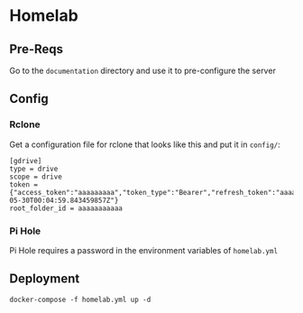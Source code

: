 # Homelab

## Pre-Reqs

Go to the `documentation` directory and use it to pre-configure the server

## Config

### Rclone

Get a configuration file for rclone that looks like this and put it in `config/`:
```
[gdrive]
type = drive
scope = drive
token = {"access_token":"aaaaaaaaa","token_type":"Bearer","refresh_token":"aaaaaaaaaa","expiry":"2020-05-30T00:04:59.843459857Z"}
root_folder_id = aaaaaaaaaaa
```

### Pi Hole

Pi Hole requires a password in the environment variables of `homelab.yml`


## Deployment

```
docker-compose -f homelab.yml up -d
```


